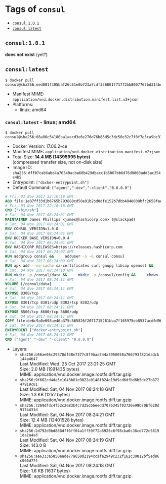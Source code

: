 <!-- THIS FILE IS GENERATED VIA './update-remote.sh' -->

# Tags of `consul`

-	[`consul:1.0.1`](#consul101)
-	[`consul:latest`](#consullatest)

## `consul:1.0.1`

**does not exist** (yet?)

## `consul:latest`

```console
$ docker pull consul@sha256:eed001f305baf26c51e0b723a7cdf356801f71772bb8007767bd314bda607cfc
```

-	Manifest MIME: `application/vnd.docker.distribution.manifest.list.v2+json`
-	Platforms:
	-	linux; amd64

### `consul:latest` - linux; amd64

```console
$ docker pull consul@sha256:08a86c54180ba1aecd3e6e276d76b86d5c3dc50e32c7f0f7e5ca9bc31c882b6c
```

-	Docker Version: 17.06.2-ce
-	Manifest MIME: `application/vnd.docker.distribution.manifest.v2+json`
-	Total Size: **14.4 MB (14395995 bytes)**  
	(compressed transfer size, not on-disk size)
-	Image ID: `sha256:dff07cab6abd4a76549acba60b429dbacc1b5007bb6d76d0060add3ac354e4b5`
-	Entrypoint: `["docker-entrypoint.sh"]`
-	Default Command: `["agent","-dev","-client","0.0.0.0"]`

```dockerfile
# Fri, 03 Nov 2017 22:10:18 GMT
ADD file:1e87ff33d1b6765b793888cd50e01b2bd0dfe152b7dbb4048008bfc2658faea7 in / 
# Fri, 03 Nov 2017 22:10:18 GMT
CMD ["/bin/sh"]
# Sat, 04 Nov 2017 08:24:01 GMT
MAINTAINER James Phillips <james@hashicorp.com> (@slackpad)
# Sat, 04 Nov 2017 08:24:01 GMT
ENV CONSUL_VERSION=1.0.0
# Sat, 04 Nov 2017 08:24:01 GMT
ENV DOCKER_BASE_VERSION=0.0.4
# Sat, 04 Nov 2017 08:24:01 GMT
ENV HASHICORP_RELEASES=https://releases.hashicorp.com
# Sat, 04 Nov 2017 08:24:02 GMT
RUN addgroup consul &&     adduser -S -G consul consul
# Sat, 04 Nov 2017 08:24:09 GMT
RUN apk add --no-cache ca-certificates curl gnupg libcap openssl &&     gpg --keyserver pgp.mit.edu --recv-keys 91A6E7F85D05C65630BEF18951852D87348FFC4C &&     mkdir -p /tmp/build &&     cd /tmp/build &&     wget ${HASHICORP_RELEASES}/docker-base/${DOCKER_BASE_VERSION}/docker-base_${DOCKER_BASE_VERSION}_linux_amd64.zip &&     wget ${HASHICORP_RELEASES}/docker-base/${DOCKER_BASE_VERSION}/docker-base_${DOCKER_BASE_VERSION}_SHA256SUMS &&     wget ${HASHICORP_RELEASES}/docker-base/${DOCKER_BASE_VERSION}/docker-base_${DOCKER_BASE_VERSION}_SHA256SUMS.sig &&     gpg --batch --verify docker-base_${DOCKER_BASE_VERSION}_SHA256SUMS.sig docker-base_${DOCKER_BASE_VERSION}_SHA256SUMS &&     grep ${DOCKER_BASE_VERSION}_linux_amd64.zip docker-base_${DOCKER_BASE_VERSION}_SHA256SUMS | sha256sum -c &&     unzip docker-base_${DOCKER_BASE_VERSION}_linux_amd64.zip &&     cp bin/gosu bin/dumb-init /bin &&     wget ${HASHICORP_RELEASES}/consul/${CONSUL_VERSION}/consul_${CONSUL_VERSION}_linux_amd64.zip &&     wget ${HASHICORP_RELEASES}/consul/${CONSUL_VERSION}/consul_${CONSUL_VERSION}_SHA256SUMS &&     wget ${HASHICORP_RELEASES}/consul/${CONSUL_VERSION}/consul_${CONSUL_VERSION}_SHA256SUMS.sig &&     gpg --batch --verify consul_${CONSUL_VERSION}_SHA256SUMS.sig consul_${CONSUL_VERSION}_SHA256SUMS &&     grep consul_${CONSUL_VERSION}_linux_amd64.zip consul_${CONSUL_VERSION}_SHA256SUMS | sha256sum -c &&     unzip -d /bin consul_${CONSUL_VERSION}_linux_amd64.zip &&     cd /tmp &&     rm -rf /tmp/build &&     apk del gnupg openssl &&     rm -rf /root/.gnupg
# Sat, 04 Nov 2017 08:24:10 GMT
RUN mkdir -p /consul/data &&     mkdir -p /consul/config &&     chown -R consul:consul /consul
# Sat, 04 Nov 2017 08:24:11 GMT
VOLUME [/consul/data]
# Sat, 04 Nov 2017 08:24:11 GMT
EXPOSE 8300/tcp
# Sat, 04 Nov 2017 08:24:11 GMT
EXPOSE 8301/tcp 8301/udp 8302/tcp 8302/udp
# Sat, 04 Nov 2017 08:24:11 GMT
EXPOSE 8500/tcp 8600/tcp 8600/udp
# Sat, 04 Nov 2017 08:24:11 GMT
COPY file:de6c9a0e693ae46a375c565826f2071715281bba7f165975eb8537acd0d96ff4 in /usr/local/bin/docker-entrypoint.sh 
# Sat, 04 Nov 2017 08:24:11 GMT
ENTRYPOINT ["docker-entrypoint.sh"]
# Sat, 04 Nov 2017 08:24:12 GMT
CMD ["agent" "-dev" "-client" "0.0.0.0"]
```

-	Layers:
	-	`sha256:b56ae66c29370df48e7377c8f9baa744a3958058a766793f821dadcb144a4647`  
		Last Modified: Wed, 25 Oct 2017 23:21:25 GMT  
		Size: 2.0 MB (1991435 bytes)  
		MIME: application/vnd.docker.image.rootfs.diff.tar.gzip
	-	`sha256:9f662cd4da5e1043b81e9822a0148f824e19d9cd6dfbd6b5dc27b87247919c01`  
		Last Modified: Sat, 04 Nov 2017 08:24:18 GMT  
		Size: 1.3 KB (1252 bytes)  
		MIME: application/vnd.docker.image.rootfs.diff.tar.gzip
	-	`sha256:7269dfdc4f52c2e83b4c7d25db6eedd7076345f03726e99b70bf620d9174431d`  
		Last Modified: Sat, 04 Nov 2017 08:24:21 GMT  
		Size: 12.4 MB (12401528 bytes)  
		MIME: application/vnd.docker.image.rootfs.diff.tar.gzip
	-	`sha256:2d792d9bd888dff6ff04a1ff59f72a5928c6f98cba6c36cd772c58191da2a4ad`  
		Last Modified: Sat, 04 Nov 2017 08:24:19 GMT  
		Size: 143.0 B  
		MIME: application/vnd.docker.image.rootfs.diff.tar.gzip
	-	`sha256:aa6333a5850eade77a650d2194ccafe2949c232f162c30812bf5ed86c066d774`  
		Last Modified: Sat, 04 Nov 2017 08:24:18 GMT  
		Size: 1.6 KB (1637 bytes)  
		MIME: application/vnd.docker.image.rootfs.diff.tar.gzip
